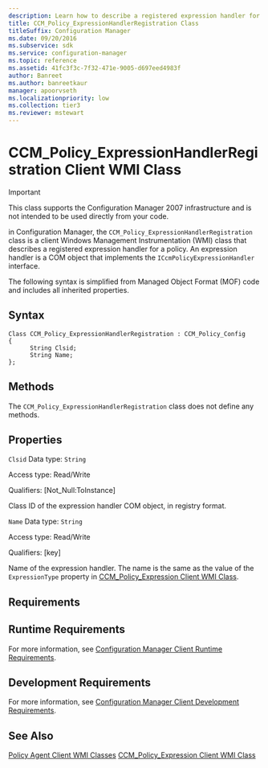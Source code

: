 ```yaml
---
description: Learn how to describe a registered expression handler for a policy with CCM_Policy_ExpressionHandlerRegistration.
title: CCM_Policy_ExpressionHandlerRegistration Class
titleSuffix: Configuration Manager
ms.date: 09/20/2016
ms.subservice: sdk
ms.service: configuration-manager
ms.topic: reference
ms.assetid: 41fc3f3c-7f32-471e-9005-d697eed4983f
author: Banreet
ms.author: banreetkaur
manager: apoorvseth
ms.localizationpriority: low
ms.collection: tier3
ms.reviewer: mstewart
---
```

# CCM_Policy_ExpressionHandlerRegistration Client WMI Class
> [!IMPORTANT]
>  This class supports the Configuration Manager 2007 infrastructure and is not intended to be used directly from your code.

 in Configuration Manager, the `CCM_Policy_ExpressionHandlerRegistration` class is a client Windows Management Instrumentation (WMI) class that describes a registered expression handler for a policy. An expression handler is a COM object that implements the `ICcmPolicyExpressionHandler` interface.

 The following syntax is simplified from Managed Object Format (MOF) code and includes all inherited properties.

## Syntax

```
Class CCM_Policy_ExpressionHandlerRegistration : CCM_Policy_Config
{
      String Clsid;
      String Name;
};
```

## Methods
 The `CCM_Policy_ExpressionHandlerRegistration` class does not define any methods.

## Properties
 `Clsid`
 Data type: `String`

 Access type: Read/Write

 Qualifiers: [Not_Null:ToInstance]

 Class ID of the expression handler COM object, in registry format.

 `Name`
 Data type: `String`

 Access type: Read/Write

 Qualifiers: [key]

 Name of the expression handler. The name is the same as the value of the `ExpressionType` property in [CCM_Policy_Expression Client WMI Class](../../../../../develop/reference/core/clients/client-classes/ccm_policy_expression-client-wmi-class.md).

## Requirements

## Runtime Requirements
 For more information, see [Configuration Manager Client Runtime Requirements](../../../../../develop/core/reqs/client-runtime-requirements.md).

## Development Requirements
 For more information, see [Configuration Manager Client Development Requirements](../../../../../develop/core/reqs/client-development-requirements.md).

## See Also
 [Policy Agent Client WMI Classes](../../../../../develop/reference/core/clients/client-classes/policy-agent-client-wmi-classes.md)
 [CCM_Policy_Expression Client WMI Class](../../../../../develop/reference/core/clients/client-classes/ccm_policy_expression-client-wmi-class.md)
